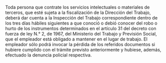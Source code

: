 Toda persona que contrate los servicios intelectuales o materiales de terceros, que esté sujeta a la fiscalización de la Dirección del Trabajo, deberá dar cuenta a la Inspección del Trabajo correspondiente dentro de los tres días hábiles siguientes a que conoció o debió conocer del robo o hurto de los instrumentos determinados en el artículo 31 del decreto con fuerza de ley N.° 2, de 1967, del Ministerio del Trabajo y Previsión Social, que el empleador está obligado a mantener en el lugar de trabajo. El empleador sólo podrá invocar la pérdida de los referidos documentos si hubiere cumplido con el trámite previsto anteriormente y hubiese, además, efectuado la denuncia policial respectiva.